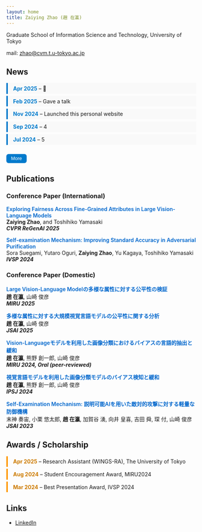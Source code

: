 ```yaml
---
layout: home
title: Zaiying Zhao (趙 在瀛)
---
```


<!-- RUN LOCALLY: bundle exec jekyll serve -->
Graduate School of Information Science and Technology, University of Tokyo
<!-- linkとicon入れる -->

mail: zhao@cvm.t.u-tokyo.ac.jp

<!-- ![Your photo](assets/images/yourphoto.jpg) -->

<!-- ## About Me

I'm a researcher in [your field] interested in ... -->

<h2>News</h2>

<div id="news-list">
  <div class="news-item"><span class="news-date">Apr 2025</span> – 🎉</div>
  <div class="news-item"><span class="news-date">Feb 2025</span> – Gave a talk</div>
  <div class="news-item"><span class="news-date">Nov 2024</span> – Launched this personal website</div>
  <div class="news-item"><span class="news-date">Sep 2024</span> – 4</div>
  <div class="news-item"><span class="news-date">Jul 2024</span> – 5</div>

  <!-- 以下は最初非表示 -->
  <div class="news-item extra-news" style="display: none;"><span class="news-date">Apr 2024</span> – 6</div>
  <div class="news-item extra-news" style="display: none;"><span class="news-date">Jan 2024</span> – 7</div>
</div>

<button id="toggle-news" class="news-button">More</button>

<script>
  const btn = document.getElementById("toggle-news");
  const extras = document.querySelectorAll(".extra-news");
  let expanded = false;

  btn.onclick = function () {
    expanded = !expanded;
    extras.forEach(e => e.style.display = expanded ? "block" : "none");
    btn.innerText = expanded ? "Less" : "More";
  };
</script>

## Publications
### Conference Paper (International)
<ul class="pub-list">
  <li>
    <a href="https://arxiv.org" target="_blank">
      Exploring Fairness Across Fine-Grained Attributes in Large Vision-Language Models
    </a><br>
    <strong>Zaiying Zhao</strong>, and Toshihiko Yamasaki<br>
    <em><strong>CVPR ReGenAI 2025</strong></em>
  </li>
  <li>
    <a href="https://arxiv.org" target="_blank">
      Self-examination Mechanism: Improving Standard Accuracy in Adversarial Purification
    </a><br>
    Sora Suegami, Yutaro Oguri, <strong>Zaiying Zhao</strong>, Yu Kagaya, Toshihiko Yamasaki<br>
    <em><strong>IVSP 2024</strong></em>
  </li>
</ul>

### Conference Paper (Domestic)
<ul class="pub-list">
  <li>
    <a href="https://arxiv.org" target="_blank">
      Large Vision-Language Modelの多様な属性に対する公平性の検証
    </a><br>
    <strong>趙 在瀛</strong>, 山崎 俊彦<br>
    <em><strong>MIRU 2025</strong></em>
  </li>
  <li>
    <a href="https://arxiv.org" target="_blank">
      多様な属性に対する大規模視覚言語モデルの公平性に関する分析
    </a><br>
    <strong>趙 在瀛</strong>, 山崎 俊彦<br>
    <em><strong>JSAI 2025</strong></em>
  </li>
  <li>
    <a href="https://arxiv.org" target="_blank">
      Vision-Languageモデルを利用した画像分類におけるバイアスの言語的抽出と緩和
    </a><br>
    <strong>趙 在瀛</strong>, 熊野 創一郎, 山崎 俊彦<br>
    <em><strong>MIRU 2024, Oral (peer-reviewed)</strong></em>
  </li>
  <li>
    <a href="https://arxiv.org" target="_blank">
      視覚言語モデルを利用した画像分類モデルのバイアス検知と緩和
    </a><br>
    <strong>趙 在瀛</strong>, 熊野 創一郎, 山崎 俊彦<br>
    <em><strong>IPSJ 2024</strong></em>
  </li>
  <li>
    <a href="https://arxiv.org" target="_blank">
      Self-Examination Mechanism: 説明可能AIを用いた敵対的攻撃に対する軽量な防御機構
    </a><br>
    末神 奏宙, 小栗 悠太郎, <strong>趙 在瀛</strong>, 加賀谷 湧, 向井 皇喜, 吉田 舜, 琛 付, 山崎 俊彦<br>
    <em><strong>JSAI 2023</strong></em>
  </li>
</ul>

## Awards / Scholarship

<ul class="award-list">
  <li>
    <span class="award-date">Apr 2025</span> – Research Assistant (WINGS-RA), The University of Tokyo
  </li>
  <li>
    <span class="award-date">Aug 2024</span> – Student Encouragement Award, MIRU2024
  </li>
  <li>
    <span class="award-date">Mar 2024</span> – Best Presentation Award, IVSP 2024
  </li>
</ul>

## Links
<!-- - [Google Scholar](https://scholar.google.com/) -->
<!-- - [GitHub](https://github.com/yourname) -->
- [LinkedIn](https://www.linkedin.com/in/zaiyingzhao/)


<style>
/* News Section */
.news-item{
  margin: 0.4em 0;
  padding: 0.4em 1em;
  background: #f9f9f9;
  border-left: 4px solid #007acc;
  border-radius: 0px;
  transition: background 0.2s;
}

.news-item:hover {
  background: #f0f8ff;
}

.news-date {
  font-weight: bold;
  color: #007acc;
}

.news-button {
  margin-top: 0.8em;
  padding: 0.4em 1em;
  background-color: #007acc;
  color: white;
  border: none;
  border-radius: 6px;
  cursor: pointer;
  font-size: 0.9em;
  transition: background-color 0.2s;
}

.news-button:hover {
  background-color: #005e99;
}

/* Publication Section */
.pub-list {
    list-style-type: none;
    padding-left: 0;
}

.pub-list li {
    margin-bottom: 1em;
}

.pub-list a {
    font-weight: 600;
    color: #0066cc;
    text-decoration: none;
}

.pub-list a:hover {
    text-decoration: underline;
} -->

/* Award Section */
.award-list{
    list-style-type: none;
    padding-left: 0;
}

.award-list li {
  margin: 0.4em 0;
  padding: 0.4em 1em;
  background: #fdfdfd;
  border-left: 4px solid #ff9900;
  border-radius: 0px;
  transition: background 0.2s;
}

.award-list li:hover {
    background: #fffaf0;
}

.award-date {
    font-weight: bold;
    color: #cc7a00;
}
</style>

